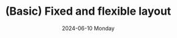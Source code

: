 ---
date:
- 2024-06-10 Monday
type: showcase/layouts/basic
layout: fixedflex
coverimage: ../assets/lists_icon_1710524790703_0.jpg
title: (Basic) Fixed and flexible layout
---